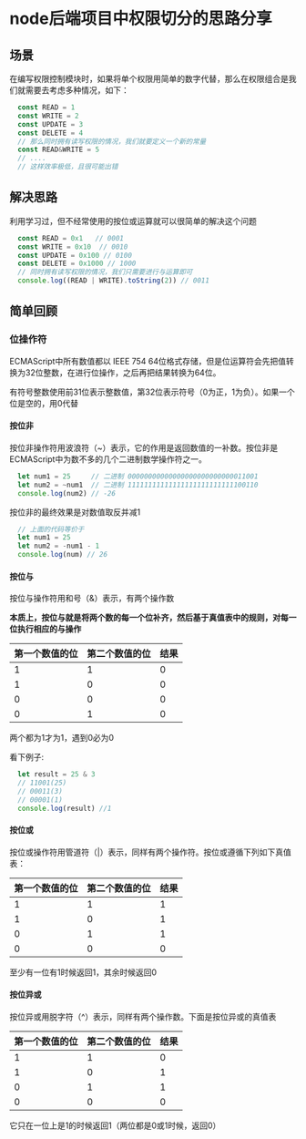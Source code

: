 # node后端项目中权限切分的思路分享

## 场景

在编写权限控制模块时，如果将单个权限用简单的数字代替，那么在权限组合是我们就需要去考虑多种情况，如下：

```js
  const READ = 1
  const WRITE = 2
  const UPDATE = 3
  const DELETE = 4
  // 那么同时拥有读写权限的情况，我们就要定义一个新的常量
  const READ&WRITE = 5
  // ....
  // 这样效率极低，且很可能出错
```

## 解决思路

利用学习过，但不经常使用的按位或运算就可以很简单的解决这个问题

```js
  const READ = 0x1   // 0001
  const WRITE = 0x10  // 0010
  const UPDATE = 0x100 // 0100
  const DELETE = 0x1000 // 1000
  // 同时拥有读写权限的情况，我们只需要进行与运算即可
  console.log((READ | WRITE).toString(2)) // 0011
```

## 简单回顾

### 位操作符

ECMAScript中所有数值都以 IEEE 754 64位格式存储，但是位运算符会先把值转换为32位整数，在进行位操作，之后再把结果转换为64位。

有符号整数使用前31位表示整数值，第32位表示符号（0为正，1为负）。如果一个位是空的，用0代替

#### 按位非

按位非操作符用波浪符（~）表示，它的作用是返回数值的一补数。按位非是ECMAScript中为数不多的几个二进制数学操作符之一。

```js
  let num1 = 25     // 二进制 00000000000000000000000000011001
  let num2 = ~num1  // 二进制 11111111111111111111111111100110
  console.log(num2) // -26 
```

按位非的最终效果是对数值取反并减1

```js
  // 上面的代码等价于
  let num1 = 25
  let num2 = -num1 - 1
  console.log(num) // 26
```

#### 按位与

按位与操作符用和号（&）表示，有两个操作数

**本质上，按位与就是将两个数的每一个位补齐，然后基于真值表中的规则，对每一位执行相应的与操作**

| 第一个数值的位 | 第二个数值的位 | 结果 |
|--|--|--|
| 1 | 1 | 0 |
| 1 | 0 | 0 |
| 0 | 0 | 0 |
| 0 | 1 | 0 |

两个都为1才为1，遇到0必为0


看下例子:
```js
  let result = 25 & 3
  // 11001(25)
  // 00011(3)
  // 00001(1)
  console.log(result) //1
```

#### 按位或

按位或操作符用管道符（|）表示，同样有两个操作符。按位或遵循下列如下真值表：

| 第一个数值的位 | 第二个数值的位 | 结果 |
|---|---|---|
| 1 | 1 | 1 |
| 1 | 0 | 1 |
| 0 | 1 | 1 |
| 0 | 0 | 0 |

至少有一位有1时候返回1，其余时候返回0

#### 按位异或

按位异或用脱字符（^）表示，同样有两个操作数。下面是按位异或的真值表

| 第一个数值的位 | 第二个数值的位 | 结果 |
|---|---|---|
| 1 | 1 | 0 |
| 1 | 0 | 1 |
| 0 | 1 | 1 |
| 0 | 0 | 0 |

它只在一位上是1的时候返回1（两位都是0或1时候，返回0）